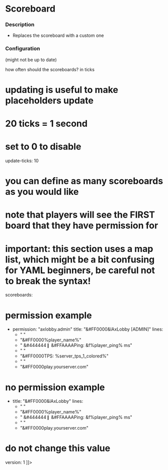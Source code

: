 # Scoreboard

### Description
- Replaces the scoreboard with a custom one

### Configuration
(might not be up to date)

<code-block lang="yaml" ignore-vars="true" collapsible="false" validate="false">
    <![CDATA[
# set to false to disable the module
enabled: true

# how often should the scoreboards? in ticks
# updating is useful to make placeholders update
# 20 ticks = 1 second
# set to 0 to disable
update-ticks: 10

# you can define as many scoreboards as you would like
# note that players will see the FIRST board that they have permission for
# important: this section uses a map list, which might be a bit confusing for YAML beginners, be careful not to break the syntax!
scoreboards:
  # permission example
  - permission: "axlobby.admin"
    title: "&#FF0000&lAxLobby [ADMIN]"
    lines:
      - " "
      - "&#FF0000%player_name%"
      - " &#444444❙ &#FFAAAAPing: &f%player_ping% ms"
      - " "
      - "&#FF0000TPS: %server_tps_1_colored%"
      - " "
      - "&#FF0000play.yourserver.com"
  # no permission example
  - title: "&#FF0000&lAxLobby"
    lines:
      - " "
      - "&#FF0000%player_name%"
      - " &#444444❙ &#FFAAAAPing: &f%player_ping% ms"
      - " "
      - "&#FF0000play.yourserver.com"

# do not change this value
version: 1
    ]]>
</code-block>
